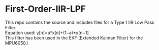 # First-Order-IIR-LPF
This repo contains the source and includes files for a Type 1 IIR Low Pass Filter.\
Equation used: y[n]=a*x[n]+(1−a)*y[n−1]\
This filter has been used in the EKF (Extended Kalman Filter) for the MPU6050.\
